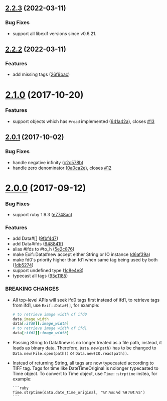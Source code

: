 ## [2.2.3](https://github.com/tonytonyjan/exif/compare/v2.2.2...v2.2.3) (2022-03-11)

### Bug Fixes

- support all libexif versions since v0.6.21.


## [2.2.2](https://github.com/tonytonyjan/exif/compare/v2.2.1...v2.2.2) (2022-03-11)

### Features

- add missing tags ([26f9bac](https://github.com/tonytonyjan/exif/commit/26f9bac108584b2874b8e70edc80a7291f61d5b8))

# [2.1.0](https://github.com/tonytonyjan/exif/compare/v2.0.1...v2.1.0) (2017-10-20)

### Features

- support objects which has `#read` implemented ([641a42a](https://github.com/tonytonyjan/exif/commit/641a42a3be475054bb80f62d8c954c9e487486d4)), closes [#13](https://github.com/tonytonyjan/exif/issues/13)

## [2.0.1](https://github.com/tonytonyjan/exif/compare/v2.0.0...v2.0.1) (2017-10-02)

### Bug Fixes

- handle negative infinity ([c2c578b](https://github.com/tonytonyjan/exif/commit/c2c578bddfe390f69d80904795f7f57f57b085f3))
- handle zero denominator ([0a0ca2e](https://github.com/tonytonyjan/exif/commit/0a0ca2e7c04bc0dd5cbcf8a67b9bacc0bd4696a1)), closes [#12](https://github.com/tonytonyjan/exif/issues/12)

# [2.0.0](https://github.com/tonytonyjan/exif/compare/v1.0.1...v2.0.0) (2017-09-12)

### Bug Fixes

- support ruby 1.9.3 ([e7748ac](https://github.com/tonytonyjan/exif/commit/e7748ac4ec66c01f80fd52f6729dea78e20a8b2f))

### Features

- add Data#[] ([9fbf4d7](https://github.com/tonytonyjan/exif/commit/9fbf4d7f0a4ad1e2405a227ea534fd1f1dd8c2e7))
- add Data#ifds ([648841f](https://github.com/tonytonyjan/exif/commit/648841f8d275a14ac18d4d6c2bd603441ba5482e))
- alias #ifds to #to_h ([5e2c876](https://github.com/tonytonyjan/exif/commit/5e2c87684efb949950bcbdae6f258dde37cb0b7b))
- make Exif::Data#new accept either String or IO instance ([d6af39a](https://github.com/tonytonyjan/exif/commit/d6af39a8727b7c862844d63d55e230d89d9d44ac))
- make fd0's priority higher than fd1 when same tag being used by both ([1db5274](https://github.com/tonytonyjan/exif/commit/1db52747c5e454fe9e534cc371dc7188268446be))
- support undefined type ([1c8e4e8](https://github.com/tonytonyjan/exif/commit/1c8e4e800666a9e69d324940e2adca0f651bbadd))
- typecast all tags ([95c1185](https://github.com/tonytonyjan/exif/commit/95c1185c7d6e073dba71eb07b1fb389648ee5cc0))

### BREAKING CHANGES

- All top-level APIs will seek ifd0 tags first instead of ifd1, to retrieve tags from ifd1, use `Exif::Data#[]`, for example:

  ```ruby
  # to retrieve image width of ifd0
  data.image_width
  data[:ifd0][:image_width]
  # to retrieve image width of ifd1
  data[:ifd1][:image_width]
  ```

- Passing String to Data#new is no longer treated as a file path, instead, it loads as binary data. Therefore, `Data.new(path)` has to be changed to `Data.new(File.open(path))` or `Data.new(IO.read(path))`.
- Instead of returning String, all tags are now typecasted according to TIFF tag. Tags for time like DateTimeOriginal is nolonger typecasted to Time object.
  To convert to Time object, use `Time::strptime` instea, for example:

      ```ruby
      Time.strptime(data.date_time_original, '%Y:%m:%d %H:%M:%S')
      ```
